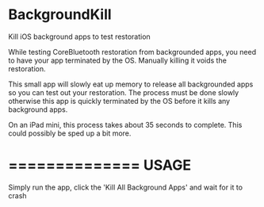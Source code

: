 BackgroundKill
==============

Kill iOS background apps to test restoration

While testing CoreBluetooth restoration from backgrounded apps, you need to have your app terminated by the OS.
Manually killing it voids the restoration.

This small app will slowly eat up memory to release all backgrounded apps so you can test out your restoration.
The process must be done slowly otherwise this app is quickly terminated by the OS before it kills any background apps.

On an iPad mini, this process takes about 35 seconds to complete. This could possibly be sped up a bit more.

==============
     USAGE
==============

Simply run the app, click the 'Kill All Background Apps' and wait for it to crash
